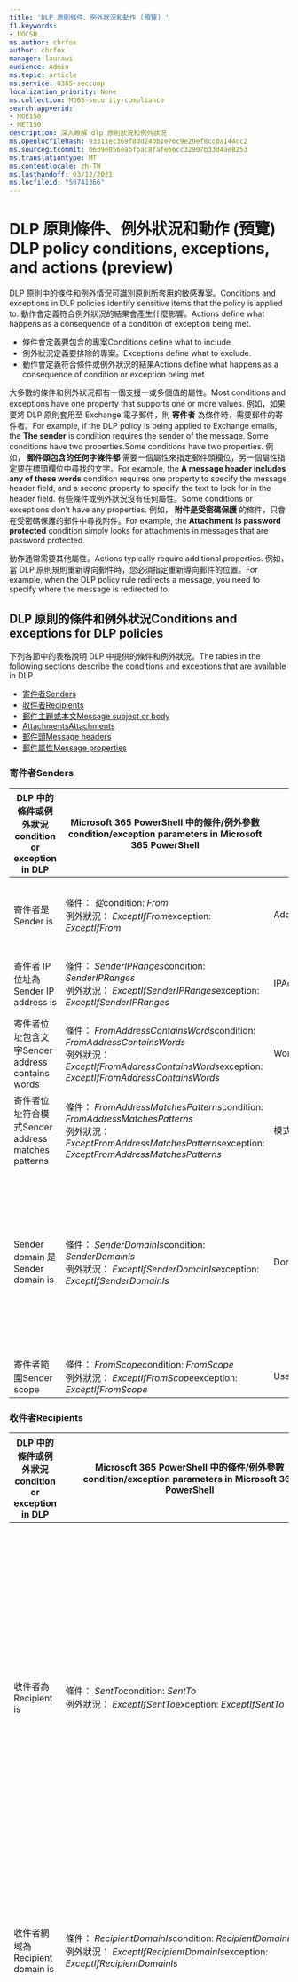 ```yaml
---
title: 'DLP 原則條件、例外狀況和動作 (預覽) '
f1.keywords:
- NOCSH
ms.author: chrfox
author: chrfox
manager: laurawi
audience: Admin
ms.topic: article
ms.service: O365-seccomp
localization_priority: None
ms.collection: M365-security-compliance
search.appverid:
- MOE150
- MET150
description: 深入瞭解 dlp 原則狀況和例外狀況
ms.openlocfilehash: 93311ec369f8dd240b1e76c9e29ef8cc0a144cc2
ms.sourcegitcommit: 06d9e056eabfbac8fafe66cc32907b33d4ae8253
ms.translationtype: MT
ms.contentlocale: zh-TW
ms.lasthandoff: 03/12/2021
ms.locfileid: "50741366"
---
```

# <a name="dlp-policy-conditions-exceptions-and-actions-preview"></a><span data-ttu-id="02b32-103">DLP 原則條件、例外狀況和動作 (預覽) </span><span class="sxs-lookup"><span data-stu-id="02b32-103">DLP policy conditions, exceptions, and actions (preview)</span></span>

<span data-ttu-id="02b32-104">DLP 原則中的條件和例外情況可識別原則所套用的敏感專案。</span><span class="sxs-lookup"><span data-stu-id="02b32-104">Conditions and exceptions in DLP policies identify sensitive items that the policy is applied to.</span></span> <span data-ttu-id="02b32-105">動作會定義符合例外狀況的結果會產生什麼影響。</span><span class="sxs-lookup"><span data-stu-id="02b32-105">Actions define what happens as a consequence of a condition of exception being met.</span></span>

- <span data-ttu-id="02b32-106">條件會定義要包含的專案</span><span class="sxs-lookup"><span data-stu-id="02b32-106">Conditions define what to include</span></span>
- <span data-ttu-id="02b32-107">例外狀況定義要排除的專案。</span><span class="sxs-lookup"><span data-stu-id="02b32-107">Exceptions define what to exclude.</span></span>
- <span data-ttu-id="02b32-108">動作會定義符合條件或例外狀況的結果</span><span class="sxs-lookup"><span data-stu-id="02b32-108">Actions define what happens as a consequence of condition or exception being met</span></span>
 
<span data-ttu-id="02b32-109">大多數的條件和例外狀況都有一個支援一或多個值的屬性。</span><span class="sxs-lookup"><span data-stu-id="02b32-109">Most conditions and exceptions have one property that supports one or more values.</span></span> <span data-ttu-id="02b32-110">例如，如果要將 DLP 原則套用至 Exchange 電子郵件，則 **寄件者** 為條件時，需要郵件的寄件者。</span><span class="sxs-lookup"><span data-stu-id="02b32-110">For example, if the DLP policy is being applied to Exchange emails, the **The sender** is condition requires the sender of the message.</span></span> <span data-ttu-id="02b32-111">Some conditions have two properties.</span><span class="sxs-lookup"><span data-stu-id="02b32-111">Some conditions have two properties.</span></span> <span data-ttu-id="02b32-112">例如， **郵件頭包含的任何字條件都** 需要一個屬性來指定郵件頭欄位，另一個屬性指定要在標頭欄位中尋找的文字。</span><span class="sxs-lookup"><span data-stu-id="02b32-112">For example, the **A message header includes any of these words** condition requires one property to specify the message header field, and a second property to specify the text to look for in the header field.</span></span> <span data-ttu-id="02b32-113">有些條件或例外狀況沒有任何屬性。</span><span class="sxs-lookup"><span data-stu-id="02b32-113">Some conditions or exceptions don’t have any properties.</span></span> <span data-ttu-id="02b32-114">例如， **附件是受密碼保護** 的條件，只會在受密碼保護的郵件中尋找附件。</span><span class="sxs-lookup"><span data-stu-id="02b32-114">For example, the **Attachment is password protected** condition simply looks for attachments in messages that are password protected.</span></span>

<span data-ttu-id="02b32-115">動作通常需要其他屬性。</span><span class="sxs-lookup"><span data-stu-id="02b32-115">Actions typically require additional properties.</span></span> <span data-ttu-id="02b32-116">例如，當 DLP 原則規則重新導向郵件時，您必須指定重新導向郵件的位置。</span><span class="sxs-lookup"><span data-stu-id="02b32-116">For example, when the DLP policy rule redirects a message, you need to specify where the message is redirected to.</span></span> 
<!-- Some actions have multiple properties that are available or required. For example, when the rule adds a header field to the message header, you need to specify both the name and value of the header. When the rule adds a disclaimer to messages, you need to specify the disclaimer text, but you can also specify where to insert the text, or what to do if the disclaimer can't be added to the message. Typically, you can configure multiple actions in a rule, but some actions are exclusive. For example, one rule can't reject and redirect the same message.-->

## <a name="conditions-and-exceptions-for-dlp-policies"></a><span data-ttu-id="02b32-117">DLP 原則的條件和例外狀況</span><span class="sxs-lookup"><span data-stu-id="02b32-117">Conditions and exceptions for DLP policies</span></span>

<span data-ttu-id="02b32-118">下列各節中的表格說明 DLP 中提供的條件和例外狀況。</span><span class="sxs-lookup"><span data-stu-id="02b32-118">The tables in the following sections describe the conditions and exceptions that are available in DLP.</span></span>

- [<span data-ttu-id="02b32-119">寄件者</span><span class="sxs-lookup"><span data-stu-id="02b32-119">Senders</span></span>](#senders)
- [<span data-ttu-id="02b32-120">收件者</span><span class="sxs-lookup"><span data-stu-id="02b32-120">Recipients</span></span>](#recipients)
- [<span data-ttu-id="02b32-121">郵件主題或本文</span><span class="sxs-lookup"><span data-stu-id="02b32-121">Message subject or body</span></span>](#message-subject-or-body)
- [<span data-ttu-id="02b32-122">Attachments</span><span class="sxs-lookup"><span data-stu-id="02b32-122">Attachments</span></span>](#attachments)
- [<span data-ttu-id="02b32-123">郵件頭</span><span class="sxs-lookup"><span data-stu-id="02b32-123">Message headers</span></span>](#message-headers)
- [<span data-ttu-id="02b32-124">郵件屬性</span><span class="sxs-lookup"><span data-stu-id="02b32-124">Message properties</span></span>](#message-properties)

### <a name="senders"></a><span data-ttu-id="02b32-125">寄件者</span><span class="sxs-lookup"><span data-stu-id="02b32-125">Senders</span></span>


|<span data-ttu-id="02b32-126">**DLP 中的條件或例外狀況**</span><span class="sxs-lookup"><span data-stu-id="02b32-126">**condition or exception in DLP**</span></span>  |<span data-ttu-id="02b32-127">**Microsoft 365 PowerShell 中的條件/例外參數**</span><span class="sxs-lookup"><span data-stu-id="02b32-127">**condition/exception parameters in Microsoft 365 PowerShell**</span></span> |<span data-ttu-id="02b32-128">**屬性類型**</span><span class="sxs-lookup"><span data-stu-id="02b32-128">**property type**</span></span>  |<span data-ttu-id="02b32-129">**描述**</span><span class="sxs-lookup"><span data-stu-id="02b32-129">**description**</span></span>|
|---------|---------|---------|---------|
|<span data-ttu-id="02b32-130">寄件者是</span><span class="sxs-lookup"><span data-stu-id="02b32-130">Sender is</span></span> |<span data-ttu-id="02b32-131">條件： *從*</span><span class="sxs-lookup"><span data-stu-id="02b32-131">condition: *From*</span></span> <br/> <span data-ttu-id="02b32-132">例外狀況： *ExceptIfFrom*</span><span class="sxs-lookup"><span data-stu-id="02b32-132">exception: *ExceptIfFrom*</span></span>      |<span data-ttu-id="02b32-133">Addresses</span><span class="sxs-lookup"><span data-stu-id="02b32-133">Addresses</span></span> |     <span data-ttu-id="02b32-134">組織中指定的信箱、郵件使用者、郵件連絡人或 Microsoft 365 群組所傳送的郵件。</span><span class="sxs-lookup"><span data-stu-id="02b32-134">Messages that are sent by the specified mailboxes, mail users, mail contacts, or Microsoft 365 groups in the organization.</span></span>|
|<span data-ttu-id="02b32-135">寄件者 IP 位址為</span><span class="sxs-lookup"><span data-stu-id="02b32-135">Sender IP address is</span></span>     |<span data-ttu-id="02b32-136">條件： *SenderIPRanges*</span><span class="sxs-lookup"><span data-stu-id="02b32-136">condition: *SenderIPRanges*</span></span><br/> <span data-ttu-id="02b32-137">例外狀況： *ExceptIfSenderIPRanges*</span><span class="sxs-lookup"><span data-stu-id="02b32-137">exception: *ExceptIfSenderIPRanges*</span></span>         |  <span data-ttu-id="02b32-138">IPAddressRanges</span><span class="sxs-lookup"><span data-stu-id="02b32-138">IPAddressRanges</span></span>       | <span data-ttu-id="02b32-139">寄件者的 IP 位址符合指定 IP 位址的郵件，或位於指定的 IP 位址範圍內。</span><span class="sxs-lookup"><span data-stu-id="02b32-139">Messages where the sender's IP address matches the specified IP address, or falls within the specified IP address range.</span></span>       |
|<span data-ttu-id="02b32-140">寄件者位址包含文字</span><span class="sxs-lookup"><span data-stu-id="02b32-140">Sender address contains words</span></span>   | <span data-ttu-id="02b32-141">條件： *FromAddressContainsWords*</span><span class="sxs-lookup"><span data-stu-id="02b32-141">condition: *FromAddressContainsWords*</span></span> <br/> <span data-ttu-id="02b32-142">例外狀況： *ExceptIfFromAddressContainsWords*</span><span class="sxs-lookup"><span data-stu-id="02b32-142">exception: *ExceptIfFromAddressContainsWords*</span></span>        |   <span data-ttu-id="02b32-143">Words</span><span class="sxs-lookup"><span data-stu-id="02b32-143">Words</span></span>      |   <span data-ttu-id="02b32-144">寄件者電子郵件地址中包含指定文字的郵件。</span><span class="sxs-lookup"><span data-stu-id="02b32-144">Messages that contain the specified words in the sender's email address.</span></span>|
| <span data-ttu-id="02b32-145">寄件者位址符合模式</span><span class="sxs-lookup"><span data-stu-id="02b32-145">Sender address matches patterns</span></span>    | <span data-ttu-id="02b32-146">條件： *FromAddressMatchesPatterns*</span><span class="sxs-lookup"><span data-stu-id="02b32-146">condition: *FromAddressMatchesPatterns*</span></span> <br/> <span data-ttu-id="02b32-147">例外狀況： *ExceptFromAddressMatchesPatterns*</span><span class="sxs-lookup"><span data-stu-id="02b32-147">exception: *ExceptFromAddressMatchesPatterns*</span></span>       |      <span data-ttu-id="02b32-148">模式</span><span class="sxs-lookup"><span data-stu-id="02b32-148">Patterns</span></span>   |  <span data-ttu-id="02b32-149">寄件者的電子郵件地址包含符合指定正則運算式之文字模式的郵件。</span><span class="sxs-lookup"><span data-stu-id="02b32-149">Messages where the sender's email address contains text patterns that match the specified regular expressions.</span></span>  |
|<span data-ttu-id="02b32-150">Sender domain 是</span><span class="sxs-lookup"><span data-stu-id="02b32-150">Sender domain is</span></span>  |  <span data-ttu-id="02b32-151">條件： *SenderDomainIs*</span><span class="sxs-lookup"><span data-stu-id="02b32-151">condition: *SenderDomainIs*</span></span> <br/> <span data-ttu-id="02b32-152">例外狀況： *ExceptIfSenderDomainIs*</span><span class="sxs-lookup"><span data-stu-id="02b32-152">exception: *ExceptIfSenderDomainIs*</span></span>       |<span data-ttu-id="02b32-153">DomainName</span><span class="sxs-lookup"><span data-stu-id="02b32-153">DomainName</span></span>         |     <span data-ttu-id="02b32-154">寄件者電子郵件地址的網域符合指定值的郵件。</span><span class="sxs-lookup"><span data-stu-id="02b32-154">Messages where the domain of the sender's email address matches the specified value.</span></span> <span data-ttu-id="02b32-155">如果您需要尋找 *包含* 指定網域的寄件者網域 (例如，網域的任何子域) ，請使用 **寄件者位址符合** (*FromAddressMatchesPatterns*) 條件，並使用語法： ' \. domain \. com $ ' 指定網域。</span><span class="sxs-lookup"><span data-stu-id="02b32-155">If you need to find sender domains that *contain* the specified domain (for example, any subdomain of a domain), use **The sender address matches**(*FromAddressMatchesPatterns*) condition and specify the domain by using the syntax: '\.domain\.com$'.</span></span>    |
|<span data-ttu-id="02b32-156">寄件者範圍</span><span class="sxs-lookup"><span data-stu-id="02b32-156">Sender scope</span></span>    | <span data-ttu-id="02b32-157">條件： *FromScope*</span><span class="sxs-lookup"><span data-stu-id="02b32-157">condition: *FromScope*</span></span> <br/> <span data-ttu-id="02b32-158">例外狀況： *ExceptIfFromScope*</span><span class="sxs-lookup"><span data-stu-id="02b32-158">exception: *ExceptIfFromScope*</span></span>    | <span data-ttu-id="02b32-159">UserScopeFrom</span><span class="sxs-lookup"><span data-stu-id="02b32-159">UserScopeFrom</span></span>    |    <span data-ttu-id="02b32-160">由內部或外部寄件者所傳送的郵件。</span><span class="sxs-lookup"><span data-stu-id="02b32-160">Messages that are sent by either internal or external senders.</span></span>    |

### <a name="recipients"></a><span data-ttu-id="02b32-161">收件者</span><span class="sxs-lookup"><span data-stu-id="02b32-161">Recipients</span></span>

|<span data-ttu-id="02b32-162">**DLP 中的條件或例外狀況**</span><span class="sxs-lookup"><span data-stu-id="02b32-162">**condition or exception in DLP**</span></span>| <span data-ttu-id="02b32-163">**Microsoft 365 PowerShell 中的條件/例外參數**</span><span class="sxs-lookup"><span data-stu-id="02b32-163">**condition/exception parameters in Microsoft 365 PowerShell**</span></span> |    <span data-ttu-id="02b32-164">**屬性類型**</span><span class="sxs-lookup"><span data-stu-id="02b32-164">**property type**</span></span> | <span data-ttu-id="02b32-165">**描述**</span><span class="sxs-lookup"><span data-stu-id="02b32-165">**description**</span></span>|
|---------|---------|---------|---------|
|<span data-ttu-id="02b32-166">收件者為</span><span class="sxs-lookup"><span data-stu-id="02b32-166">Recipient is</span></span>|  <span data-ttu-id="02b32-167">條件： *SentTo*</span><span class="sxs-lookup"><span data-stu-id="02b32-167">condition: *SentTo*</span></span> <br/> <span data-ttu-id="02b32-168">例外狀況： *ExceptIfSentTo*</span><span class="sxs-lookup"><span data-stu-id="02b32-168">exception: *ExceptIfSentTo*</span></span> | <span data-ttu-id="02b32-169">Addresses</span><span class="sxs-lookup"><span data-stu-id="02b32-169">Addresses</span></span> | <span data-ttu-id="02b32-170">其中一位收件者是組織中指定的信箱、郵件使用者或郵件連絡人的郵件。</span><span class="sxs-lookup"><span data-stu-id="02b32-170">Messages where one of the recipients is the specified mailbox, mail user, or mail contact in the organization.</span></span> <span data-ttu-id="02b32-171">收件者可以位於郵件 **的 [收** 件者 **]、[** 副本] 或 [ **密件副本** ] 欄位。</span><span class="sxs-lookup"><span data-stu-id="02b32-171">The recipients can be in the **To**, **Cc**, or **Bcc** fields of the message.</span></span>|
|<span data-ttu-id="02b32-172">收件者網域為</span><span class="sxs-lookup"><span data-stu-id="02b32-172">Recipient domain is</span></span>|   <span data-ttu-id="02b32-173">條件： *RecipientDomainIs*</span><span class="sxs-lookup"><span data-stu-id="02b32-173">condition: *RecipientDomainIs*</span></span> <br/> <span data-ttu-id="02b32-174">例外狀況： *ExceptIfRecipientDomainIs*</span><span class="sxs-lookup"><span data-stu-id="02b32-174">exception: *ExceptIfRecipientDomainIs*</span></span> |   <span data-ttu-id="02b32-175">DomainName</span><span class="sxs-lookup"><span data-stu-id="02b32-175">DomainName</span></span> |    <span data-ttu-id="02b32-176">寄件者電子郵件地址的網域符合指定值的郵件。</span><span class="sxs-lookup"><span data-stu-id="02b32-176">Messages where the domain of the sender's email address matches the specified value.</span></span>|
|<span data-ttu-id="02b32-177">收件者位址包含文字</span><span class="sxs-lookup"><span data-stu-id="02b32-177">Recipient address contains words</span></span>|  <span data-ttu-id="02b32-178">條件： *AnyOfRecipientAddressContainsWords*</span><span class="sxs-lookup"><span data-stu-id="02b32-178">condition: *AnyOfRecipientAddressContainsWords*</span></span> <br/> <span data-ttu-id="02b32-179">例外狀況： *ExceptIfAnyOfRecipientAddressContainsWords*</span><span class="sxs-lookup"><span data-stu-id="02b32-179">exception: *ExceptIfAnyOfRecipientAddressContainsWords*</span></span>|  <span data-ttu-id="02b32-180">Words</span><span class="sxs-lookup"><span data-stu-id="02b32-180">Words</span></span>|  <span data-ttu-id="02b32-181">在收件者的電子郵件地址中包含指定文字的郵件。</span><span class="sxs-lookup"><span data-stu-id="02b32-181">Messages that contain the specified words in the recipient's email address.</span></span> <br/><span data-ttu-id="02b32-p106">**注意事項**：這種情況並未考慮傳送至收件者 Proxy 位址的郵件。而只比對傳送至收件者主要電子郵件地址的郵件。</span><span class="sxs-lookup"><span data-stu-id="02b32-p106">**Note**: This condition doesn't consider messages that are sent to recipient proxy addresses. It only matches messages that are sent to the recipient's primary email address.</span></span>|
|<span data-ttu-id="02b32-184">收件者位址符合模式</span><span class="sxs-lookup"><span data-stu-id="02b32-184">Recipient address matches patterns</span></span>| <span data-ttu-id="02b32-185">條件： *AnyOfRecipientAddressMatchesPatterns*</span><span class="sxs-lookup"><span data-stu-id="02b32-185">condition: *AnyOfRecipientAddressMatchesPatterns*</span></span> <br/> <span data-ttu-id="02b32-186">例外狀況： *ExceptIfAnyOfRecipientAddressMatchesPatterns*</span><span class="sxs-lookup"><span data-stu-id="02b32-186">exception: *ExceptIfAnyOfRecipientAddressMatchesPatterns*</span></span>| <span data-ttu-id="02b32-187">模式</span><span class="sxs-lookup"><span data-stu-id="02b32-187">Patterns</span></span>    |<span data-ttu-id="02b32-188">收件者的電子郵件地址包含符合指定正則運算式之文字模式的郵件。</span><span class="sxs-lookup"><span data-stu-id="02b32-188">Messages where a recipient's email address contains text patterns that match the specified regular expressions.</span></span> <br/> <span data-ttu-id="02b32-p107">**注意事項**：這種情況並未考慮傳送至收件者 Proxy 位址的郵件。而只比對傳送至收件者主要電子郵件地址的郵件。</span><span class="sxs-lookup"><span data-stu-id="02b32-p107">**Note**: This condition doesn't consider messages that are sent to recipient proxy addresses. It only matches messages that are sent to the recipient's primary email address.</span></span>|
|<span data-ttu-id="02b32-191">傳送給隸屬的</span><span class="sxs-lookup"><span data-stu-id="02b32-191">Sent to member of</span></span>| <span data-ttu-id="02b32-192">條件： *SentToMemberOf*</span><span class="sxs-lookup"><span data-stu-id="02b32-192">condition: *SentToMemberOf*</span></span> <br/> <span data-ttu-id="02b32-193">例外狀況： *ExceptIfSentToMemberOf*</span><span class="sxs-lookup"><span data-stu-id="02b32-193">exception: *ExceptIfSentToMemberOf*</span></span>|  <span data-ttu-id="02b32-194">Addresses</span><span class="sxs-lookup"><span data-stu-id="02b32-194">Addresses</span></span>|  <span data-ttu-id="02b32-195">郵件包含的收件者屬於指定通訊群組、擁有郵件功能的安全性群組或 Microsoft 365 群組的成員。</span><span class="sxs-lookup"><span data-stu-id="02b32-195">Messages that contain recipients who are members of the specified distribution group, mail-enabled security group, or Microsoft 365 group.</span></span> <span data-ttu-id="02b32-196">群組可以位於郵件的 [ **收件者**] **、[** 副本] 或 [ **密件副本** ] 欄位中。</span><span class="sxs-lookup"><span data-stu-id="02b32-196">The group can be in the **To**, **Cc**, or **Bcc** fields of the message.</span></span>|

### <a name="message-subject-or-body"></a><span data-ttu-id="02b32-197">郵件主題或本文</span><span class="sxs-lookup"><span data-stu-id="02b32-197">Message subject or body</span></span>

|<span data-ttu-id="02b32-198">**DLP 中的條件或例外狀況**</span><span class="sxs-lookup"><span data-stu-id="02b32-198">**condition or exception in DLP**</span></span> | <span data-ttu-id="02b32-199">**Microsoft 365 PowerShell 中的條件/例外參數**</span><span class="sxs-lookup"><span data-stu-id="02b32-199">**condition/exception parameters in Microsoft 365 PowerShell**</span></span> |<span data-ttu-id="02b32-200">**屬性類型**</span><span class="sxs-lookup"><span data-stu-id="02b32-200">**property type**</span></span>| <span data-ttu-id="02b32-201">**描述**</span><span class="sxs-lookup"><span data-stu-id="02b32-201">**description**</span></span>|
|---------|---------|---------|---------|
|<span data-ttu-id="02b32-202">主旨包含字詞或片語</span><span class="sxs-lookup"><span data-stu-id="02b32-202">Subject contains words or phrases</span></span>| <span data-ttu-id="02b32-203">條件： *SubjectContainsWords*</span><span class="sxs-lookup"><span data-stu-id="02b32-203">condition: *SubjectContainsWords*</span></span> <br/> <span data-ttu-id="02b32-204">例外狀況： *ExceptIf SubjectContainsWords*</span><span class="sxs-lookup"><span data-stu-id="02b32-204">exception: *ExceptIf SubjectContainsWords*</span></span>| <span data-ttu-id="02b32-205">Words</span><span class="sxs-lookup"><span data-stu-id="02b32-205">Words</span></span>   |<span data-ttu-id="02b32-206">在 [主旨] 欄位中具有指定文字的郵件。</span><span class="sxs-lookup"><span data-stu-id="02b32-206">Messages that have the specified words in the Subject field.</span></span>|
|<span data-ttu-id="02b32-207">主題符合模式</span><span class="sxs-lookup"><span data-stu-id="02b32-207">Subject matches patterns</span></span>|<span data-ttu-id="02b32-208">條件： *SubjectMatchesPatterns*</span><span class="sxs-lookup"><span data-stu-id="02b32-208">condition: *SubjectMatchesPatterns*</span></span> <br/> <span data-ttu-id="02b32-209">例外狀況： *ExceptIf SubjectMatchesPatterns*</span><span class="sxs-lookup"><span data-stu-id="02b32-209">exception: *ExceptIf SubjectMatchesPatterns*</span></span>|<span data-ttu-id="02b32-210">模式</span><span class="sxs-lookup"><span data-stu-id="02b32-210">Patterns</span></span>   |<span data-ttu-id="02b32-211">使用主旨欄位包含符合指定正則運算式之文字模式的郵件。</span><span class="sxs-lookup"><span data-stu-id="02b32-211">Messages where the Subject field contain text patterns that match the specified regular expressions.</span></span>|
|<span data-ttu-id="02b32-212">內容包含</span><span class="sxs-lookup"><span data-stu-id="02b32-212">Content contains</span></span>|  <span data-ttu-id="02b32-213">條件： *ContentContainsSensitiveInformation*</span><span class="sxs-lookup"><span data-stu-id="02b32-213">condition: *ContentContainsSensitiveInformation*</span></span> <br/> <span data-ttu-id="02b32-214">例外狀況 *ExceptIfContentContainsSensitiveInformation*</span><span class="sxs-lookup"><span data-stu-id="02b32-214">exception *ExceptIfContentContainsSensitiveInformation*</span></span>| <span data-ttu-id="02b32-215">SensitiveInformationTypes</span><span class="sxs-lookup"><span data-stu-id="02b32-215">SensitiveInformationTypes</span></span>|  <span data-ttu-id="02b32-216">包含資料遺失防護 (DLP) 原則所定義之敏感資訊的郵件或檔。</span><span class="sxs-lookup"><span data-stu-id="02b32-216">Messages or documents that contain sensitive information as defined by data loss prevention (DLP) policies.</span></span>|
| <span data-ttu-id="02b32-217">主旨或內文符合模式</span><span class="sxs-lookup"><span data-stu-id="02b32-217">Subject or Body matches pattern</span></span>    | <span data-ttu-id="02b32-218">條件： *SubjectOrBodyMatchesPatterns*</span><span class="sxs-lookup"><span data-stu-id="02b32-218">condition: *SubjectOrBodyMatchesPatterns*</span></span> <br/> <span data-ttu-id="02b32-219">例外狀況： *ExceptIfSubjectOrBodyMatchesPatterns*</span><span class="sxs-lookup"><span data-stu-id="02b32-219">exception: *ExceptIfSubjectOrBodyMatchesPatterns*</span></span>    | <span data-ttu-id="02b32-220">模式</span><span class="sxs-lookup"><span data-stu-id="02b32-220">Patterns</span></span>    | <span data-ttu-id="02b32-221">主旨欄位或郵件內文包含符合指定正則運算式之文字模式的郵件。</span><span class="sxs-lookup"><span data-stu-id="02b32-221">Messages where the subject field or message body contains text patterns that match the specified regular expressions.</span></span>    |
| <span data-ttu-id="02b32-222">主旨或內文包含文字</span><span class="sxs-lookup"><span data-stu-id="02b32-222">Subject or Body contains words</span></span>    | <span data-ttu-id="02b32-223">條件： *SubjectOrBodyContainsWords*</span><span class="sxs-lookup"><span data-stu-id="02b32-223">condition: *SubjectOrBodyContainsWords*</span></span> <br/> <span data-ttu-id="02b32-224">例外狀況： *ExceptIfSubjectOrBodyContainsWords*</span><span class="sxs-lookup"><span data-stu-id="02b32-224">exception: *ExceptIfSubjectOrBodyContainsWords*</span></span>    | <span data-ttu-id="02b32-225">Words</span><span class="sxs-lookup"><span data-stu-id="02b32-225">Words</span></span>    | <span data-ttu-id="02b32-226">在 [主旨] 欄位或郵件內文中具有指定文字的郵件</span><span class="sxs-lookup"><span data-stu-id="02b32-226">Messages that have the specified words in the subject field or message body</span></span>    |


### <a name="attachments"></a><span data-ttu-id="02b32-227">附件</span><span class="sxs-lookup"><span data-stu-id="02b32-227">Attachments</span></span>

|<span data-ttu-id="02b32-228">**DLP 中的條件或例外狀況**</span><span class="sxs-lookup"><span data-stu-id="02b32-228">**condition or exception in DLP**</span></span>| <span data-ttu-id="02b32-229">**Microsoft 365 PowerShell 中的條件/例外參數**</span><span class="sxs-lookup"><span data-stu-id="02b32-229">**condition/exception parameters in Microsoft 365 PowerShell**</span></span>| <span data-ttu-id="02b32-230">**屬性類型**</span><span class="sxs-lookup"><span data-stu-id="02b32-230">**property type**</span></span>   |<span data-ttu-id="02b32-231">**描述**</span><span class="sxs-lookup"><span data-stu-id="02b32-231">**description**</span></span>|
|---------|---------|---------|---------|
|<span data-ttu-id="02b32-232">附件受密碼保護</span><span class="sxs-lookup"><span data-stu-id="02b32-232">Attachment is password protected</span></span>|<span data-ttu-id="02b32-233">條件： *DocumentIsPasswordProtected*</span><span class="sxs-lookup"><span data-stu-id="02b32-233">condition: *DocumentIsPasswordProtected*</span></span> <br/> <span data-ttu-id="02b32-234">例外狀況： *ExceptIfDocumentIsPasswordProtected*</span><span class="sxs-lookup"><span data-stu-id="02b32-234">exception: *ExceptIfDocumentIsPasswordProtected*</span></span>|<span data-ttu-id="02b32-235">無</span><span class="sxs-lookup"><span data-stu-id="02b32-235">none</span></span>| <span data-ttu-id="02b32-236">郵件中的附件受到密碼保護 (，因此無法) 進行掃描。</span><span class="sxs-lookup"><span data-stu-id="02b32-236">Messages where an attachment is password protected (and therefore can't be scanned).</span></span> <span data-ttu-id="02b32-237">密碼偵測只適用于 Office 檔、.zip 檔及7z 檔案。</span><span class="sxs-lookup"><span data-stu-id="02b32-237">Password detection only works for Office documents, .zip files, and .7z files.</span></span>|
|<span data-ttu-id="02b32-238">附件的副檔名是</span><span class="sxs-lookup"><span data-stu-id="02b32-238">Attachment’s file extension is</span></span>|<span data-ttu-id="02b32-239">條件： *ContentExtensionMatchesWords*</span><span class="sxs-lookup"><span data-stu-id="02b32-239">condition: *ContentExtensionMatchesWords*</span></span> <br/> <span data-ttu-id="02b32-240">例外狀況： *ExceptIfContentExtensionMatchesWords*</span><span class="sxs-lookup"><span data-stu-id="02b32-240">exception: *ExceptIfContentExtensionMatchesWords*</span></span>|  <span data-ttu-id="02b32-241">Words</span><span class="sxs-lookup"><span data-stu-id="02b32-241">Words</span></span>   |<span data-ttu-id="02b32-242">附件的副檔名符合任何指定文字的郵件。</span><span class="sxs-lookup"><span data-stu-id="02b32-242">Messages where an attachment's file extension matches any of the specified words.</span></span>|
|<span data-ttu-id="02b32-243">無法掃描任何電子郵件附件的內容</span><span class="sxs-lookup"><span data-stu-id="02b32-243">Any email attachment’s content could not be scanned</span></span>|<span data-ttu-id="02b32-244">條件： *DocumentIsUnsupported*</span><span class="sxs-lookup"><span data-stu-id="02b32-244">condition: *DocumentIsUnsupported*</span></span> <br/><span data-ttu-id="02b32-245">例外狀況： *ExceptIf DocumentIsUnsupported*</span><span class="sxs-lookup"><span data-stu-id="02b32-245">exception: *ExceptIf DocumentIsUnsupported*</span></span>|   <span data-ttu-id="02b32-246">不適用</span><span class="sxs-lookup"><span data-stu-id="02b32-246">n/a</span></span>|    <span data-ttu-id="02b32-247">Exchange Online 未原本識別附件的郵件。</span><span class="sxs-lookup"><span data-stu-id="02b32-247">Messages where an attachment isn't natively recognized by Exchange Online.</span></span>|
|<span data-ttu-id="02b32-248">任何電子郵件附件的內容未完成掃描</span><span class="sxs-lookup"><span data-stu-id="02b32-248">Any email attachment’s content didn’t complete scanning</span></span>|   <span data-ttu-id="02b32-249">條件： *ProcessingLimitExceeded*</span><span class="sxs-lookup"><span data-stu-id="02b32-249">condition: *ProcessingLimitExceeded*</span></span> <br/> <span data-ttu-id="02b32-250">例外狀況： *ExceptIfProcessingLimitExceeded*</span><span class="sxs-lookup"><span data-stu-id="02b32-250">exception: *ExceptIfProcessingLimitExceeded*</span></span>|    <span data-ttu-id="02b32-251">不適用</span><span class="sxs-lookup"><span data-stu-id="02b32-251">n/a</span></span> |<span data-ttu-id="02b32-252">規則引擎無法完成附件掃描的訊息。</span><span class="sxs-lookup"><span data-stu-id="02b32-252">Messages where the rules engine couldn't complete the scanning of the attachments.</span></span> <span data-ttu-id="02b32-253">您可以使用此條件建立共同運作的規則，以識別及處理無法完全掃描內容的郵件。</span><span class="sxs-lookup"><span data-stu-id="02b32-253">You can use this condition to create rules that work together to identify and process messages where the content couldn't be fully scanned.</span></span>|
|<span data-ttu-id="02b32-254">檔案名稱包含文字</span><span class="sxs-lookup"><span data-stu-id="02b32-254">Document name contains words</span></span>|<span data-ttu-id="02b32-255">條件： *DocumentNameMatchesWords*</span><span class="sxs-lookup"><span data-stu-id="02b32-255">condition: *DocumentNameMatchesWords*</span></span> <br/> <span data-ttu-id="02b32-256">例外狀況： *ExceptIfDocumentNameMatchesWords*</span><span class="sxs-lookup"><span data-stu-id="02b32-256">exception: *ExceptIfDocumentNameMatchesWords*</span></span> |<span data-ttu-id="02b32-257">Words</span><span class="sxs-lookup"><span data-stu-id="02b32-257">Words</span></span>  |<span data-ttu-id="02b32-258">附件的檔案名符合任何指定文字的郵件。</span><span class="sxs-lookup"><span data-stu-id="02b32-258">Messages where an attachment's file name matches any of the specified words.</span></span>|
|<span data-ttu-id="02b32-259">檔案名稱符合模式</span><span class="sxs-lookup"><span data-stu-id="02b32-259">Document name matches patterns</span></span>|<span data-ttu-id="02b32-260">條件： *DocumentNameMatchesPatterns*</span><span class="sxs-lookup"><span data-stu-id="02b32-260">condition: *DocumentNameMatchesPatterns*</span></span> <br/> <span data-ttu-id="02b32-261">例外狀況： *ExceptIfDocumentNameMatchesPatterns*</span><span class="sxs-lookup"><span data-stu-id="02b32-261">exception: *ExceptIfDocumentNameMatchesPatterns*</span></span>|    <span data-ttu-id="02b32-262">模式</span><span class="sxs-lookup"><span data-stu-id="02b32-262">Patterns</span></span>    |<span data-ttu-id="02b32-263">附件的檔案名包含符合指定正則運算式之文字模式的郵件。</span><span class="sxs-lookup"><span data-stu-id="02b32-263">Messages where an attachment's file name contains text patterns that match the specified regular expressions.</span></span>|
|<span data-ttu-id="02b32-264">文件屬性為</span><span class="sxs-lookup"><span data-stu-id="02b32-264">Document property is</span></span>|<span data-ttu-id="02b32-265">條件： *ContentPropertyContainsWords*</span><span class="sxs-lookup"><span data-stu-id="02b32-265">condition: *ContentPropertyContainsWords*</span></span> <br/> <span data-ttu-id="02b32-266">例外狀況： *ExceptIfContentPropertyContainsWords*</span><span class="sxs-lookup"><span data-stu-id="02b32-266">exception: *ExceptIfContentPropertyContainsWords*</span></span> |<span data-ttu-id="02b32-267">Words</span><span class="sxs-lookup"><span data-stu-id="02b32-267">Words</span></span>| <span data-ttu-id="02b32-268">附件的副檔名符合任何指定文字的郵件或檔。</span><span class="sxs-lookup"><span data-stu-id="02b32-268">Messages or documents where an attachment's file extension matches any of the specified words.</span></span>|
|<span data-ttu-id="02b32-269">檔案大小等於或大於</span><span class="sxs-lookup"><span data-stu-id="02b32-269">Document size equals or is greater than</span></span>| <span data-ttu-id="02b32-270">條件： *DocumentSizeOver*</span><span class="sxs-lookup"><span data-stu-id="02b32-270">condition: *DocumentSizeOver*</span></span> <br/> <span data-ttu-id="02b32-271">例外狀況： *ExceptIfDocumentSizeOver*</span><span class="sxs-lookup"><span data-stu-id="02b32-271">exception: *ExceptIfDocumentSizeOver*</span></span>|    <span data-ttu-id="02b32-272">Size</span><span class="sxs-lookup"><span data-stu-id="02b32-272">Size</span></span>    |<span data-ttu-id="02b32-273">任何附件大於或等於指定值的郵件。</span><span class="sxs-lookup"><span data-stu-id="02b32-273">Messages where any attachment is greater than or equal to the specified value.</span></span>|

### <a name="message-headers"></a><span data-ttu-id="02b32-274">郵件頭</span><span class="sxs-lookup"><span data-stu-id="02b32-274">Message Headers</span></span>

|<span data-ttu-id="02b32-275">**DLP 中的條件或例外狀況**</span><span class="sxs-lookup"><span data-stu-id="02b32-275">**condition or exception in DLP**</span></span>| <span data-ttu-id="02b32-276">**Microsoft 365 PowerShell 中的條件/例外參數**</span><span class="sxs-lookup"><span data-stu-id="02b32-276">**condition/exception parameters in Microsoft 365 PowerShell**</span></span>| <span data-ttu-id="02b32-277">**屬性類型**</span><span class="sxs-lookup"><span data-stu-id="02b32-277">**property type**</span></span>|  <span data-ttu-id="02b32-278">**描述**</span><span class="sxs-lookup"><span data-stu-id="02b32-278">**description**</span></span>|
|---------|---------|---------|---------|
|<span data-ttu-id="02b32-279">標頭包含字或片語</span><span class="sxs-lookup"><span data-stu-id="02b32-279">Header contains words or phrases</span></span>|<span data-ttu-id="02b32-280">條件： *HeaderContainsWords*</span><span class="sxs-lookup"><span data-stu-id="02b32-280">condition: *HeaderContainsWords*</span></span> <br/> <span data-ttu-id="02b32-281">例外狀況： *ExceptIfHeaderContainsWords*</span><span class="sxs-lookup"><span data-stu-id="02b32-281">exception: *ExceptIfHeaderContainsWords*</span></span>|  <span data-ttu-id="02b32-282">雜湊表</span><span class="sxs-lookup"><span data-stu-id="02b32-282">Hash Table</span></span>  |<span data-ttu-id="02b32-283">包含指定之標頭欄位及該標頭欄位的值包含指定文字的郵件。</span><span class="sxs-lookup"><span data-stu-id="02b32-283">Messages that contain the specified header field, and the value of that header field contains the specified words.</span></span>|
|<span data-ttu-id="02b32-284">標頭符合模式</span><span class="sxs-lookup"><span data-stu-id="02b32-284">Header matches patterns</span></span>|   <span data-ttu-id="02b32-285">條件： *HeaderMatchesPatterns*</span><span class="sxs-lookup"><span data-stu-id="02b32-285">condition: *HeaderMatchesPatterns*</span></span> <br/> <span data-ttu-id="02b32-286">例外狀況： *ExceptIfHeaderMatchesPatterns*</span><span class="sxs-lookup"><span data-stu-id="02b32-286">exception: *ExceptIfHeaderMatchesPatterns*</span></span>|    <span data-ttu-id="02b32-287">雜湊表</span><span class="sxs-lookup"><span data-stu-id="02b32-287">Hash Table</span></span>  |<span data-ttu-id="02b32-288">包含指定之標頭欄位的郵件，而該標頭欄位的值包含指定的正則運算式。</span><span class="sxs-lookup"><span data-stu-id="02b32-288">Messages that contain the specified header field, and the value of that header field contains the specified regular expressions.</span></span>|

### <a name="message-properties"></a><span data-ttu-id="02b32-289">郵件屬性</span><span class="sxs-lookup"><span data-stu-id="02b32-289">Message properties</span></span>

|<span data-ttu-id="02b32-290">**DLP 中的條件或例外狀況**</span><span class="sxs-lookup"><span data-stu-id="02b32-290">**condition or exception in DLP**</span></span>| <span data-ttu-id="02b32-291">**Microsoft 365 PowerShell 中的條件/例外參數**</span><span class="sxs-lookup"><span data-stu-id="02b32-291">**condition/exception parameters in Microsoft 365 PowerShell**</span></span>| <span data-ttu-id="02b32-292">**屬性類型**</span><span class="sxs-lookup"><span data-stu-id="02b32-292">**property type**</span></span>   |<span data-ttu-id="02b32-293">**描述**</span><span class="sxs-lookup"><span data-stu-id="02b32-293">**description**</span></span>|
|---------|---------|---------|---------|
|<span data-ttu-id="02b32-294">郵件大小超過</span><span class="sxs-lookup"><span data-stu-id="02b32-294">Message size over</span></span>|<span data-ttu-id="02b32-295">條件： *MessageSizeOver*</span><span class="sxs-lookup"><span data-stu-id="02b32-295">condition: *MessageSizeOver*</span></span> <br/> <span data-ttu-id="02b32-296">例外狀況： *ExceptIfMessageSizeOver*</span><span class="sxs-lookup"><span data-stu-id="02b32-296">exception: *ExceptIfMessageSizeOver*</span></span>| <span data-ttu-id="02b32-297">Size</span><span class="sxs-lookup"><span data-stu-id="02b32-297">Size</span></span>    |<span data-ttu-id="02b32-298">郵件的總大小 (郵件加上附件) 大於或等於指定的值。</span><span class="sxs-lookup"><span data-stu-id="02b32-298">Messages where the total size (message plus attachments) is greater than or equal to the specified value.</span></span> <br/><span data-ttu-id="02b32-299">**附注**：信箱的郵件大小限制會在郵件流程規則之前評估。</span><span class="sxs-lookup"><span data-stu-id="02b32-299">**Note**: Message size limits on mailboxes are evaluated before mail flow rules.</span></span> <span data-ttu-id="02b32-300">信箱過大的郵件會遭到拒絕，但具有此條件的規則才能對郵件採取動作。</span><span class="sxs-lookup"><span data-stu-id="02b32-300">A message that's too large for a mailbox will be rejected before a rule with this condition is able to act on the message.</span></span>|
| <span data-ttu-id="02b32-301">重要性</span><span class="sxs-lookup"><span data-stu-id="02b32-301">With importance</span></span>    | <span data-ttu-id="02b32-302">條件： *WithImportance*</span><span class="sxs-lookup"><span data-stu-id="02b32-302">condition: *WithImportance*</span></span> <br/> <span data-ttu-id="02b32-303">例外狀況： *ExceptIfWithImportance*</span><span class="sxs-lookup"><span data-stu-id="02b32-303">exception: *ExceptIfWithImportance*</span></span>    | <span data-ttu-id="02b32-304">Importance</span><span class="sxs-lookup"><span data-stu-id="02b32-304">Importance</span></span>    | <span data-ttu-id="02b32-305">以指定的重要性層級標記的郵件。</span><span class="sxs-lookup"><span data-stu-id="02b32-305">Messages that are marked with the specified importance level.</span></span>    |
| <span data-ttu-id="02b32-306">內容字元集包含文字</span><span class="sxs-lookup"><span data-stu-id="02b32-306">Content character set contains words</span></span>    | <span data-ttu-id="02b32-307">條件： *ContentCharacterSetContainsWords*</span><span class="sxs-lookup"><span data-stu-id="02b32-307">condition: *ContentCharacterSetContainsWords*</span></span> <br/> <span data-ttu-id="02b32-308">*ExceptIfContentCharacterSetContainsWords*</span><span class="sxs-lookup"><span data-stu-id="02b32-308">*ExceptIfContentCharacterSetContainsWords*</span></span>    | <span data-ttu-id="02b32-309">CharacterSets</span><span class="sxs-lookup"><span data-stu-id="02b32-309">CharacterSets</span></span>    | <span data-ttu-id="02b32-310">具有任何指定之字元集名稱的郵件。</span><span class="sxs-lookup"><span data-stu-id="02b32-310">Messages that have any of the specified character set names.</span></span>    |
| <span data-ttu-id="02b32-311">具有寄件者覆寫</span><span class="sxs-lookup"><span data-stu-id="02b32-311">Has sender override</span></span>    | <span data-ttu-id="02b32-312">條件： *HasSenderOverride*</span><span class="sxs-lookup"><span data-stu-id="02b32-312">condition: *HasSenderOverride*</span></span> <br/> <span data-ttu-id="02b32-313">例外狀況： *ExceptIfHasSenderOverride*</span><span class="sxs-lookup"><span data-stu-id="02b32-313">exception: *ExceptIfHasSenderOverride*</span></span>    | <span data-ttu-id="02b32-314">不適用</span><span class="sxs-lookup"><span data-stu-id="02b32-314">n/a</span></span>    | <span data-ttu-id="02b32-315">寄件者已選擇覆寫資料遺失防護 (DLP) 原則的郵件。</span><span class="sxs-lookup"><span data-stu-id="02b32-315">Messages where the sender has chosen to override a data loss prevention (DLP) policy.</span></span> <span data-ttu-id="02b32-316">如需 DLP 原則的詳細資訊，請參閱 [資料遺失防護](https://docs.microsoft.com/microsoft-365/compliance/data-loss-prevention-policies)。</span><span class="sxs-lookup"><span data-stu-id="02b32-316">For more information about DLP policies see [Data loss prevention](https://docs.microsoft.com/microsoft-365/compliance/data-loss-prevention-policies).</span></span>   |
| <span data-ttu-id="02b32-317">郵件類型符合</span><span class="sxs-lookup"><span data-stu-id="02b32-317">Message type matches</span></span>    | <span data-ttu-id="02b32-318">條件： *MessageTypeMatches*</span><span class="sxs-lookup"><span data-stu-id="02b32-318">condition: *MessageTypeMatches*</span></span> <br/> <span data-ttu-id="02b32-319">例外狀況： *ExceptIfMessageTypeMatches*</span><span class="sxs-lookup"><span data-stu-id="02b32-319">exception: *ExceptIfMessageTypeMatches*</span></span>    | <span data-ttu-id="02b32-320">MessageType</span><span class="sxs-lookup"><span data-stu-id="02b32-320">MessageType</span></span>    | <span data-ttu-id="02b32-321">指定類型的郵件。</span><span class="sxs-lookup"><span data-stu-id="02b32-321">Messages of the specified type.</span></span>    |

## <a name="actions-for-dlp-policies"></a><span data-ttu-id="02b32-322">DLP 原則的動作</span><span class="sxs-lookup"><span data-stu-id="02b32-322">Actions for DLP policies</span></span>

<span data-ttu-id="02b32-323">此表說明 DLP 中可用的動作。</span><span class="sxs-lookup"><span data-stu-id="02b32-323">This table describes the actions that are available in DLP.</span></span>


|<span data-ttu-id="02b32-324">**DLP 中的動作**</span><span class="sxs-lookup"><span data-stu-id="02b32-324">**action in DLP**</span></span>|<span data-ttu-id="02b32-325">**Microsoft 365 PowerShell 中的動作參數**</span><span class="sxs-lookup"><span data-stu-id="02b32-325">**action parameters in Microsoft 365 PowerShell**</span></span>|<span data-ttu-id="02b32-326">**屬性類型**</span><span class="sxs-lookup"><span data-stu-id="02b32-326">**property type**</span></span>|<span data-ttu-id="02b32-327">**描述**</span><span class="sxs-lookup"><span data-stu-id="02b32-327">**description**</span></span>|
|---------|---------|---------|---------|
|<span data-ttu-id="02b32-328">設定標頭</span><span class="sxs-lookup"><span data-stu-id="02b32-328">Set header</span></span>|<span data-ttu-id="02b32-329">SetHeader</span><span class="sxs-lookup"><span data-stu-id="02b32-329">SetHeader</span></span>|<span data-ttu-id="02b32-330">第一個屬性： *標頭名稱*</span><span class="sxs-lookup"><span data-stu-id="02b32-330">First property: *Header Name*</span></span> </br> <span data-ttu-id="02b32-331">第二個屬性： *標頭值*</span><span class="sxs-lookup"><span data-stu-id="02b32-331">Second property: *Header Value*</span></span>|<span data-ttu-id="02b32-332">SetHeader 參數會指定 DLP 規則的動作，以新增或修改郵件頭中的標頭欄位和值。</span><span class="sxs-lookup"><span data-stu-id="02b32-332">The SetHeader parameter specifies an action for the DLP rule that adds or modifies a header field and value in the message header.</span></span> <span data-ttu-id="02b32-333">這個參數使用語法 "HeaderName： HeaderValue"。</span><span class="sxs-lookup"><span data-stu-id="02b32-333">This parameter uses the syntax "HeaderName:HeaderValue".</span></span> <span data-ttu-id="02b32-334">您可以指定多個標頭名稱及以逗號分隔的值組</span><span class="sxs-lookup"><span data-stu-id="02b32-334">You can specify multiple header name and value pairs separated by commas</span></span>|
|<span data-ttu-id="02b32-335">移除標頭</span><span class="sxs-lookup"><span data-stu-id="02b32-335">Remove header</span></span>| <span data-ttu-id="02b32-336">RemoveHeader</span><span class="sxs-lookup"><span data-stu-id="02b32-336">RemoveHeader</span></span>| <span data-ttu-id="02b32-337">第一個屬性： *MessageHeaderField*</span><span class="sxs-lookup"><span data-stu-id="02b32-337">First property: *MessageHeaderField*</span></span></br> <span data-ttu-id="02b32-338">第二個屬性： *字串*</span><span class="sxs-lookup"><span data-stu-id="02b32-338">Second property: *String*</span></span>|  <span data-ttu-id="02b32-339">RemoveHeader 參數會指定 DLP 規則的動作，該規則會從郵件頭中移除標頭欄位。</span><span class="sxs-lookup"><span data-stu-id="02b32-339">The RemoveHeader parameter specifies an action for the DLP rule that removes a header field from the message header.</span></span> <span data-ttu-id="02b32-340">這個參數使用語法 "HeaderName" 或 "HeaderName： HeaderValue"。您可以指定多個標頭名稱或標頭名稱及用逗號分隔的值組</span><span class="sxs-lookup"><span data-stu-id="02b32-340">This parameter uses the syntax “HeaderName” or "HeaderName:HeaderValue".You can specify multiple header names or header name and value pairs separated by commas</span></span>|
|<span data-ttu-id="02b32-341">將郵件重新導向至特定使用者</span><span class="sxs-lookup"><span data-stu-id="02b32-341">Redirect the message to specific users</span></span>|<span data-ttu-id="02b32-342">*RedirectMessageTo*</span><span class="sxs-lookup"><span data-stu-id="02b32-342">*RedirectMessageTo*</span></span>|<span data-ttu-id="02b32-343">Addresses</span><span class="sxs-lookup"><span data-stu-id="02b32-343">Addresses</span></span>| <span data-ttu-id="02b32-344">將郵件重新導向至指定的收件者。</span><span class="sxs-lookup"><span data-stu-id="02b32-344">Redirects the message to the specified recipients.</span></span> <span data-ttu-id="02b32-345">郵件不會傳遞給原始的收件者，也不會傳送任何通知給寄件者或原始的收件者。</span><span class="sxs-lookup"><span data-stu-id="02b32-345">The message isn't delivered to the original recipients, and no notification is sent to the sender or the original recipients.</span></span>|
|<span data-ttu-id="02b32-346">轉寄郵件以核准給寄件者的管理員</span><span class="sxs-lookup"><span data-stu-id="02b32-346">Forward the message for approval to sender’s manager</span></span>| <span data-ttu-id="02b32-347">仲裁</span><span class="sxs-lookup"><span data-stu-id="02b32-347">Moderate</span></span>|<span data-ttu-id="02b32-348">第一個屬性： *ModerateMessageByManager*</span><span class="sxs-lookup"><span data-stu-id="02b32-348">First property: *ModerateMessageByManager*</span></span></br> <span data-ttu-id="02b32-349">第二個屬性： *Boolean*</span><span class="sxs-lookup"><span data-stu-id="02b32-349">Second property: *Boolean*</span></span>|<span data-ttu-id="02b32-350">適中參數會指定將電子郵件訊息傳送給仲裁者的 DLP 規則動作。</span><span class="sxs-lookup"><span data-stu-id="02b32-350">The Moderate parameter specifies an action for the DLP rule that sends the email message to a moderator.</span></span> <span data-ttu-id="02b32-351">這個參數使用下列語法： @ {ModerateMessageByManager = <$true \| $false>;</span><span class="sxs-lookup"><span data-stu-id="02b32-351">This parameter uses the syntax: @{ModerateMessageByManager = <$true \| $false>;</span></span>|
|<span data-ttu-id="02b32-352">將郵件轉寄給特定核准者</span><span class="sxs-lookup"><span data-stu-id="02b32-352">Forward the message for approval to specific approvers</span></span>| <span data-ttu-id="02b32-353">仲裁</span><span class="sxs-lookup"><span data-stu-id="02b32-353">Moderate</span></span>|<span data-ttu-id="02b32-354">第一個屬性： *ModerateMessageByUser*</span><span class="sxs-lookup"><span data-stu-id="02b32-354">First property: *ModerateMessageByUser*</span></span></br><span data-ttu-id="02b32-355">第二個屬性： *位址*</span><span class="sxs-lookup"><span data-stu-id="02b32-355">Second property: *Addresses*</span></span>|<span data-ttu-id="02b32-356">適中參數會指定將電子郵件訊息傳送給仲裁者的 DLP 規則動作。</span><span class="sxs-lookup"><span data-stu-id="02b32-356">The Moderate parameter specifies an action for the DLP rule that sends the email message to a moderator.</span></span> <span data-ttu-id="02b32-357">這個參數會使用下列語法： @ {ModerateMessageByUser = @ ( "emailaddress1"，"emailaddress2",... "emailaddressN" ) }</span><span class="sxs-lookup"><span data-stu-id="02b32-357">This parameter uses the syntax: @{ ModerateMessageByUser = @("emailaddress1","emailaddress2",..."emailaddressN")}</span></span>|
|<span data-ttu-id="02b32-358">新增收件者</span><span class="sxs-lookup"><span data-stu-id="02b32-358">Add recipient</span></span>|<span data-ttu-id="02b32-359">AddRecipients</span><span class="sxs-lookup"><span data-stu-id="02b32-359">AddRecipients</span></span>|<span data-ttu-id="02b32-360">第一個屬性： *欄位*</span><span class="sxs-lookup"><span data-stu-id="02b32-360">First property: *Field*</span></span></br><span data-ttu-id="02b32-361">第二個屬性： *位址*</span><span class="sxs-lookup"><span data-stu-id="02b32-361">Second property: *Addresses*</span></span>| <span data-ttu-id="02b32-362">在郵件的 [收件者/Cc/Bcc] 欄位中新增一或多個收件者。</span><span class="sxs-lookup"><span data-stu-id="02b32-362">Adds one or more recipients to the To/Cc/Bcc field of the message.</span></span> <span data-ttu-id="02b32-363">這個參數使用下列語法： @ {<AddToRecipients \| CopyTo \| BlindCopyTo> = "emailaddress"}</span><span class="sxs-lookup"><span data-stu-id="02b32-363">This parameter uses the syntax: @{<AddToRecipients \| CopyTo \| BlindCopyTo> = "emailaddress"}</span></span>|
|<span data-ttu-id="02b32-364">將寄件者的管理員新增為收件者</span><span class="sxs-lookup"><span data-stu-id="02b32-364">Add the sender’s manager as recipient</span></span>|<span data-ttu-id="02b32-365">AddRecipients</span><span class="sxs-lookup"><span data-stu-id="02b32-365">AddRecipients</span></span> | <span data-ttu-id="02b32-366">第一個屬性： *AddedManagerAction*</span><span class="sxs-lookup"><span data-stu-id="02b32-366">First property: *AddedManagerAction*</span></span></br><span data-ttu-id="02b32-367">第二個屬性： *欄位*</span><span class="sxs-lookup"><span data-stu-id="02b32-367">Second property: *Field*</span></span> | <span data-ttu-id="02b32-368">將寄件者的管理員新增到郵件中，當作指定的收件者類型 ( 至、抄送、Bcc ) 或將郵件重新導向給寄件者的管理員，而不會通知寄件者或收件者。</span><span class="sxs-lookup"><span data-stu-id="02b32-368">Adds the sender's manager to the message as the specified recipient type ( To, Cc, Bcc ), or redirects the message to the sender's manager without notifying the sender or the recipient.</span></span> <span data-ttu-id="02b32-369">只有在 Active Directory 中定義寄件者的管理員屬性時，此動作才有效。</span><span class="sxs-lookup"><span data-stu-id="02b32-369">This action only works if the sender's Manager attribute is defined in Active Directory.</span></span> <span data-ttu-id="02b32-370">此參數會使用下列語法： @ {AddManagerAsRecipientType = "<To \| Cc \| Bcc>"}</span><span class="sxs-lookup"><span data-stu-id="02b32-370">This parameter uses the syntax: @{AddManagerAsRecipientType = "<To \| Cc \| Bcc>"}</span></span>|    
<span data-ttu-id="02b32-371">前置主題</span><span class="sxs-lookup"><span data-stu-id="02b32-371">Prepend subject</span></span>    |<span data-ttu-id="02b32-372">PrependSubject</span><span class="sxs-lookup"><span data-stu-id="02b32-372">PrependSubject</span></span>    |<span data-ttu-id="02b32-373">字串</span><span class="sxs-lookup"><span data-stu-id="02b32-373">String</span></span>    |<span data-ttu-id="02b32-374">會將指定的文字加入郵件的 [主旨] 欄位的開頭。</span><span class="sxs-lookup"><span data-stu-id="02b32-374">Adds the specified text to the beginning of the Subject field of the message.</span></span> <span data-ttu-id="02b32-375">請考慮使用空格或冒號 (： ) 做為指定之文字的最後一個字元，以與原始的主旨文字區別。</span><span class="sxs-lookup"><span data-stu-id="02b32-375">Consider using a space or a colon (:) as the last character of the specified text to differentiate it from the original subject text.</span></span></br><span data-ttu-id="02b32-376">若要防止將相同字串新增至已包含主旨 (中之文字的郵件，例如，回復) 中，新增「主旨包含字」 (ExceptIfSubjectContainsWords) 例外規則。</span><span class="sxs-lookup"><span data-stu-id="02b32-376">To prevent the same string from being added to messages that already contain the text in the subject (for example, replies), add the "The subject contains words" (ExceptIfSubjectContainsWords) exception to the rule.</span></span>    |
<span data-ttu-id="02b32-377">套用 HTML 免責聲明</span><span class="sxs-lookup"><span data-stu-id="02b32-377">Apply HTML disclaimer</span></span>    |<span data-ttu-id="02b32-378">ApplyHtmlDisclaimer</span><span class="sxs-lookup"><span data-stu-id="02b32-378">ApplyHtmlDisclaimer</span></span>    |<span data-ttu-id="02b32-379">第一個屬性： *文字*</span><span class="sxs-lookup"><span data-stu-id="02b32-379">First property: *Text*</span></span></br><span data-ttu-id="02b32-380">第二個屬性： *位置*</span><span class="sxs-lookup"><span data-stu-id="02b32-380">Second property: *Location*</span></span></br><span data-ttu-id="02b32-381">第三個屬性： *Fallback 動作*</span><span class="sxs-lookup"><span data-stu-id="02b32-381">Third property: *Fallback action*</span></span>    |<span data-ttu-id="02b32-382">將指定的 HTML 免責聲明套用至郵件所需的位置。</span><span class="sxs-lookup"><span data-stu-id="02b32-382">Applies the specified HTML disclaimer to the required location of the message.</span></span></br><span data-ttu-id="02b32-383">此參數會使用下列語法： @ {Text = "";Location = <Append \| 前置>;FallbackAction = <Wrap \| 略過 \| 拒絕>}</span><span class="sxs-lookup"><span data-stu-id="02b32-383">This parameter uses the syntax: @{ Text = “ ” ; Location = <Append \| Prepend>; FallbackAction = <Wrap \| Ignore \| Reject> }</span></span>




